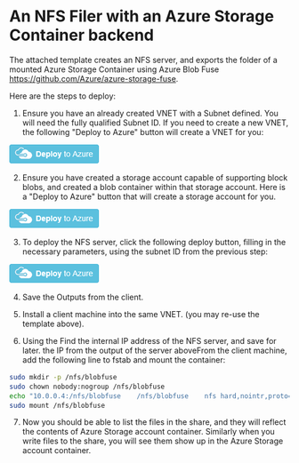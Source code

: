# An NFS Filer with an Azure Storage Container backend

The attached template creates an NFS server, and exports the folder of a mounted Azure Storage Container using Azure Blob Fuse https://github.com/Azure/azure-storage-fuse.

Here are the steps to deploy:

1. Ensure you have an already created VNET with a Subnet defined.  You will need the fully qualified Subnet ID.  If you need to create a new VNET, the following "Deploy to Azure" button will create a VNET for you:

<a href="https://portal.azure.com/#create/Microsoft.Template/uri/https%3A%2F%2Fraw.githubusercontent.com%2Fanhowe%2Fscratch%2Fmaster%2Fvnet%2Fazuredeploy.json" target="_blank">
<img src="https://raw.githubusercontent.com/Azure/azure-quickstart-templates/master/1-CONTRIBUTION-GUIDE/images/deploytoazure.png"/>
</a>

2. Ensure you have created a storage account capable of supporting block blobs, and created a blob container within that storage account.  Here is a "Deploy to Azure" button that will create a storage account for you.

<a href="https://portal.azure.com/#create/Microsoft.Template/uri/https%3A%2F%2Fraw.githubusercontent.com%2FAzure%2FAvere%2Fmaster%2Fsrc%2Fstorageaccount%2Fazuredeploy.json" target="_blank">
<img src="https://raw.githubusercontent.com/Azure/azure-quickstart-templates/master/1-CONTRIBUTION-GUIDE/images/deploytoazure.png"/>
</a>

3. To deploy the NFS server, click the following deploy button, filling in the necessary parameters, using the subnet ID from the previous step:

<a href="https://portal.azure.com/#create/Microsoft.Template/uri/https%3A%2F%2Fraw.githubusercontent.com%2Fanhowe%2Fscratch%2Fmaster%2Ffuse-nas%2Fazuredeploy.json" target="_blank">
<img src="https://raw.githubusercontent.com/Azure/azure-quickstart-templates/master/1-CONTRIBUTION-GUIDE/images/deploytoazure.png"/>
</a>

4. Save the Outputs from the client.

5. Install a client machine into the same VNET.  (you may re-use the template above).

6. Using the Find the internal IP address of the NFS server, and save for later. the IP from the output of the server aboveFrom the client machine, add the following line to fstab and mount the container:

```bash
sudo mkdir -p /nfs/blobfuse
sudo chown nobody:nogroup /nfs/blobfuse
echo "10.0.0.4:/nfs/blobfuse    /nfs/blobfuse    nfs hard,nointr,proto=tcp,mountproto=tcp,retry=30 0 0" | sudo tee -a /etc/fstab
sudo mount /nfs/blobfuse
```

7. Now you should be able to list the files in the share, and they will reflect the contents of Azure Storage account container.  Similarly when you write files to the share, you will see them show up in the Azure Storage account container.